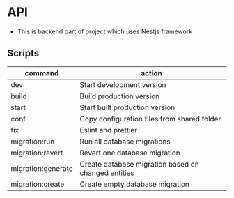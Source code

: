 # API
- This is backend part of project which uses Nestjs framework

## Scripts 
| command            | action                                              |
|--------------------|-----------------------------------------------------|
| dev                | Start development version                           |
| build              | Build production version                            |
| start              | Start built production version                      |
| conf               | Copy configuration files from shared folder         |
| fix                | Eslint and prettier                                 |
| migration:run      | Run all database migrations                         |
| migration:revert   | Revert one database migration                       |
| migration:generate | Create database migration based on changed entities |
| migration:create   | Create empty database migration                     |